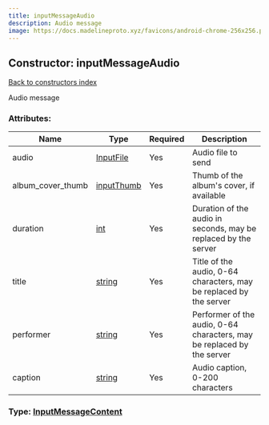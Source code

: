 ```yaml
---
title: inputMessageAudio
description: Audio message
image: https://docs.madelineproto.xyz/favicons/android-chrome-256x256.png
---
```

## Constructor: inputMessageAudio  
[Back to constructors index](index.md)



Audio message

### Attributes:

| Name     |    Type       | Required | Description |
|----------|---------------|----------|-------------|
|audio|[InputFile](../types/InputFile.md) | Yes|Audio file to send|
|album\_cover\_thumb|[inputThumb](../constructors/inputThumb.md) | Yes|Thumb of the album's cover, if available|
|duration|[int](../types/int.md) | Yes|Duration of the audio in seconds, may be replaced by the server|
|title|[string](../types/string.md) | Yes|Title of the audio, 0-64 characters, may be replaced by the server|
|performer|[string](../types/string.md) | Yes|Performer of the audio, 0-64 characters, may be replaced by the server|
|caption|[string](../types/string.md) | Yes|Audio caption, 0-200 characters|



### Type: [InputMessageContent](../types/InputMessageContent.md)


